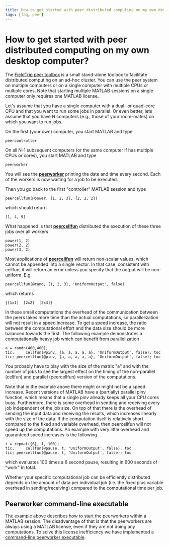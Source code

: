 ```yaml
---
title: How to get started with peer distributed computing on my own desktop computer?
tags: [faq, peer]
---
```


# How to get started with peer distributed computing on my own desktop computer?

The [FieldTrip peer toolbox](https://github.com/fieldtrip/fieldtrip/tree/master/peer) is a small stand-alone toolbox to facilitate distributed computing on an ad-hoc cluster. You can use the peer system on multiple computers or on a single computer with multiple CPUs or multiple cores. Note that starting multiple MATLAB sessions on a single computer only requires one MATLAB license.

Let's assume that you have a single computer with a dual- or quad-core CPU and that you want to run some jobs in parallel. Or even better, lets assume that you have N computers (e.g., those of your room-mates) on which you want to run jobs.

On the first (your own) computer, you start MATLAB and type

    peercontroller

On all N-1 subsequent computers (or the same computer if has multiple CPUs or cores), you start MATLAB and type

    peerworker

You will see the **[peerworker](/reference/peer/peerworker)** printing the date and time every second. Each of the workers is now waiting for a job to be executed.

Then you go back to the first "controller" MATLAB session and type

    peercellfun(@power, {1, 2, 3}, {2, 2, 2})

which should return

    [1, 4, 9]

What happened is that **[peercellfun](/reference/peer/peercellfun)** distributed the execution of these three jobs over all workers

    power(1, 2)
    power(2, 2)
    power(3, 2)

Most applications of **[peercellfun](/reference/peer/peercellfun)** will return non-scalar values, which cannot be appended into a single vector. In that case, consistent with cellfun, it will return an error unless you specify that the output will be non-uniform. E.g.

    peercellfun(@rand, {1, 2, 3}, 'UniformOutput', false)

which returns

    {[1x1]  [2x2]  [3x3]}

In these small computations the overhead of the communication between the peers takes more time than the actual computations, so parallelization will not result in a speed increase. To get a speed increase, the ratio between the computational effort and the data size should be more balanced towards the first. The following example demonstrates a computationally heavy job which can benefit from parallelization

    a = randn(400,400);
    tic;     cellfun(@pinv, {a, a, a, a, a}, 'UniformOutput', false); toc
    tic; peercellfun(@pinv, {a, a, a, a, a}, 'UniformOutput', false); toc

You probably have to play with the size of the matrix "a" and with the number of jobs to see the largest effect on the timing of the non-parallel (cellfun) and parallel (peercellfun) version of the computations.

Note that in the example above there might or might not be a speed increase. Recent versions of MATLAB have a (partially) parallel pinv function, which means that a single pinv already keeps all your CPU cores busy. Furthermore, there is some overhead in sending and receiving every job independent of the job size. On top of that there is the overhead of sending the input data and receiving the results, which increases linearly with the size of the data. If the computation itself is relatively short compared to the fixed and variable overhead, then peercellfun will not speed up the computations. An example with very little overhead and guaranteed speed increases is the following

    t = repmat({6}, 1, 100);
    tic;     cellfun(@pause, t, 'UniformOutput', false); toc
    tic; peercellfun(@pause, t, 'UniformOutput', false); toc

which evaluates 100 times a 6 second pause, resulting in 600 seconds of "work" in total.

Whether your specific computational job can be efficiently distributed depends on the amount of data per individual job (i.e. the fixed plus variable overhead in sending/receiving) compared to the computational time per job.

## Peerworker command-line executable

The example above describes how to start the peerworkers within a MATLAB session. The disadvantage of that is that the peerworkers are always using a MATLAB license, even if they are not doing any computations. To solve this license inefficiency we have implemented a [command-line peerworker executable](/faq/how_can_i_use_the_command-line_peerworker_and_optimize_the_matlab_licenses).
